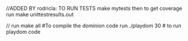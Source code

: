 //ADDED BY rodricla: TO RUN TESTS
make mytests
then to get coverage run
make unittestresults.out

//
run make all #To compile the dominion code
run ./playdom 30 # to run playdom code

